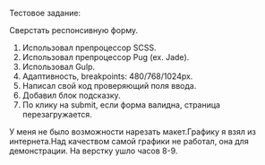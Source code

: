 Тестовое задание:

Сверстать респонсивную форму.

1. Использовал препроцессор SCSS.
2. Использовал препроцессор Pug (ex. Jade).
3. Использовал Gulp.
4. Адаптивность, breakpoints: 480/768/1024px.
5. Написал свой код проверяющий поля ввода.
6. Добавил блок подсказку.
7. По клику на submit, если форма валидна, страница перезагружается.

У меня не было возможности нарезать макет.Графику я взял из интернета.Над качеством самой графики не работал, она для демонстрации.
На верстку ушло часов 8-9.
